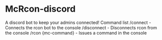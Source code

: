 # McRcon-discord
A discord bot to keep your admins connected!
Command list
/connect - Connects the rcon bot to the console
/disconnect - Disconnects rcon from the console
/rcon {mc-command} -  Issues a command in the console
